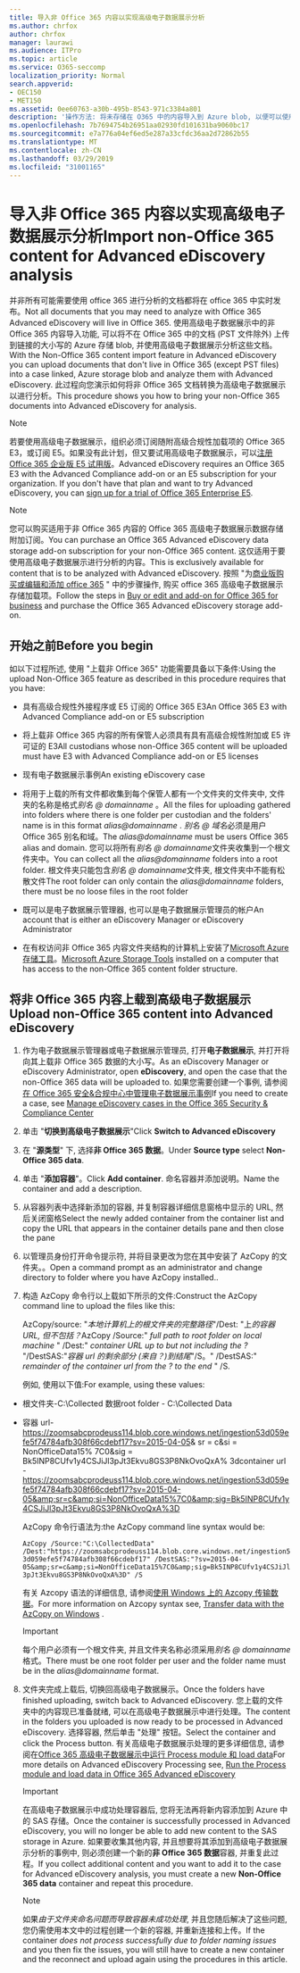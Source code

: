 ```yaml
---
title: 导入非 Office 365 内容以实现高级电子数据展示分析
ms.author: chrfox
author: chrfox
manager: laurawi
ms.audience: ITPro
ms.topic: article
ms.service: O365-seccomp
localization_priority: Normal
search.appverid:
- OEC150
- MET150
ms.assetid: 0ee60763-a30b-495b-8543-971c3384a801
description: '操作方法: 将未存储在 O365 中的内容导入到 Azure blob, 以便可以使用 AeD 对其进行分析'
ms.openlocfilehash: 7b7694754b26951aa02930fd101631ba9060bc17
ms.sourcegitcommit: e7a776a04ef6ed5e287a33cfdc36aa2d72862b55
ms.translationtype: MT
ms.contentlocale: zh-CN
ms.lasthandoff: 03/29/2019
ms.locfileid: "31001165"
---
```

# <a name="import-non-office-365-content-for-advanced-ediscovery-analysis"></a><span data-ttu-id="9f943-103">导入非 Office 365 内容以实现高级电子数据展示分析</span><span class="sxs-lookup"><span data-stu-id="9f943-103">Import non-Office 365 content for Advanced eDiscovery analysis</span></span>

<span data-ttu-id="9f943-104">并非所有可能需要使用 office 365 进行分析的文档都将在 office 365 中实时发布。</span><span class="sxs-lookup"><span data-stu-id="9f943-104">Not all documents that you may need to analyze with Office 365 Advanced eDiscovery will live in Office 365.</span></span> <span data-ttu-id="9f943-105">使用高级电子数据展示中的非 Office 365 内容导入功能, 可以将不在 Office 365 中的文档 (PST 文件除外) 上传到链接的大小写的 Azure 存储 blob, 并使用高级电子数据展示分析这些文档。</span><span class="sxs-lookup"><span data-stu-id="9f943-105">With the Non-Office 365 content import feature in Advanced eDiscovery you can upload documents that don't live in Office 365 (except PST files) into a case linked, Azure storage blob and analyze them with Advanced eDiscovery.</span></span> <span data-ttu-id="9f943-106">此过程向您演示如何将非 Office 365 文档转换为高级电子数据展示以进行分析。</span><span class="sxs-lookup"><span data-stu-id="9f943-106">This procedure shows you how to bring your non-Office 365 documents into Advanced eDiscovery for analysis.</span></span>
  
> [!NOTE]
> <span data-ttu-id="9f943-p102">若要使用高级电子数据展示，组织必须订阅随附高级合规性加载项的 Office 365 E3，或订阅 E5。如果没有此计划，但又要试用高级电子数据展示，可以[注册 Office 365 企业版 E5 试用版](https://go.microsoft.com/fwlink/p/?LinkID=698279)。</span><span class="sxs-lookup"><span data-stu-id="9f943-p102">Advanced eDiscovery requires an Office 365 E3 with the Advanced Compliance add-on or an E5 subscription for your organization. If you don't have that plan and want to try Advanced eDiscovery, you can [sign up for a trial of Office 365 Enterprise E5](https://go.microsoft.com/fwlink/p/?LinkID=698279).</span></span> 
  
> [!NOTE]
> <span data-ttu-id="9f943-109">您可以购买适用于非 Office 365 内容的 Office 365 高级电子数据展示数据存储附加订阅。</span><span class="sxs-lookup"><span data-stu-id="9f943-109">You can purchase an Office 365 Advanced eDiscovery data storage add-on subscription for your non-Office 365 content.</span></span> <span data-ttu-id="9f943-110">这仅适用于要使用高级电子数据展示进行分析的内容。</span><span class="sxs-lookup"><span data-stu-id="9f943-110">This is exclusively available for content that is to be analyzed with Advanced eDiscovery.</span></span> <span data-ttu-id="9f943-111">按照 "为[商业版购买或编辑和添加 office 365](https://support.office.com/article/Buy-or-edit-an-add-on-for-Office-365-for-business-4e7b57d6-b93b-457d-aecd-0ea58bff07a6) " 中的步骤操作, 购买 office 365 高级电子数据展示存储加载项。</span><span class="sxs-lookup"><span data-stu-id="9f943-111">Follow the steps in [Buy or edit and add-on for Office 365 for business](https://support.office.com/article/Buy-or-edit-an-add-on-for-Office-365-for-business-4e7b57d6-b93b-457d-aecd-0ea58bff07a6) and purchase the Office 365 Advanced eDiscovery storage add-on.</span></span> 
  
## <a name="before-you-begin"></a><span data-ttu-id="9f943-112">开始之前</span><span class="sxs-lookup"><span data-stu-id="9f943-112">Before you begin</span></span>

<span data-ttu-id="9f943-113">如以下过程所述, 使用 "上载非 Office 365" 功能需要具备以下条件:</span><span class="sxs-lookup"><span data-stu-id="9f943-113">Using the upload Non-Office 365 feature as described in this procedure requires that you have:</span></span>
  
- <span data-ttu-id="9f943-114">具有高级合规性外接程序或 E5 订阅的 Office 365 E3</span><span class="sxs-lookup"><span data-stu-id="9f943-114">An Office 365 E3 with Advanced Compliance add-on or E5 subscription</span></span>
    
- <span data-ttu-id="9f943-115">将上载非 Office 365 内容的所有保管人必须具有具有高级合规性附加或 E5 许可证的 E3</span><span class="sxs-lookup"><span data-stu-id="9f943-115">All custodians whose non-Office 365 content will be uploaded must have E3 with Advanced Compliance add-on or E5 licenses</span></span>
    
- <span data-ttu-id="9f943-116">现有电子数据展示事例</span><span class="sxs-lookup"><span data-stu-id="9f943-116">An existing eDiscovery case</span></span>
    
- <span data-ttu-id="9f943-117">将用于上载的所有文件都收集到每个保管人都有一个文件夹的文件夹中, 文件夹的名称是格式*别名 @ domainname* 。</span><span class="sxs-lookup"><span data-stu-id="9f943-117">All the files for uploading gathered into folders where there is one folder per custodian and the folders' name is in this format  *alias@domainname*  .</span></span> <span data-ttu-id="9f943-118">*别名 @ 域名*必须是用户 Office 365 别名和域。</span><span class="sxs-lookup"><span data-stu-id="9f943-118">The  *alias@domainname*  must be users Office 365 alias and domain.</span></span> <span data-ttu-id="9f943-119">您可以将所有*别名 @ domainname*文件夹收集到一个根文件夹中。</span><span class="sxs-lookup"><span data-stu-id="9f943-119">You can collect all the  *alias@domainname*  folders into a root folder.</span></span> <span data-ttu-id="9f943-120">根文件夹只能包含*别名 @ domainname*文件夹, 根文件夹中不能有松散文件</span><span class="sxs-lookup"><span data-stu-id="9f943-120">The root folder can only contain the  *alias@domainname*  folders, there must be no loose files in the root folder</span></span> 
    
- <span data-ttu-id="9f943-121">既可以是电子数据展示管理器, 也可以是电子数据展示管理员的帐户</span><span class="sxs-lookup"><span data-stu-id="9f943-121">An account that is either an eDiscovery Manager or eDiscovery Administrator</span></span>
    
- <span data-ttu-id="9f943-122">在有权访问非 Office 365 内容文件夹结构的计算机上安装了[Microsoft Azure 存储工具](https://aka.ms/downloadazcopy)。</span><span class="sxs-lookup"><span data-stu-id="9f943-122">[Microsoft Azure Storage Tools](https://aka.ms/downloadazcopy) installed on a computer that has access to the non-Office 365 content folder structure.</span></span> 
    
## <a name="upload-non-office-365-content-into-advanced-ediscovery"></a><span data-ttu-id="9f943-123">将非 Office 365 内容上载到高级电子数据展示</span><span class="sxs-lookup"><span data-stu-id="9f943-123">Upload non-Office 365 content into Advanced eDiscovery</span></span>

1. <span data-ttu-id="9f943-124">作为电子数据展示管理器或电子数据展示管理员, 打开**电子数据展示**, 并打开将向其上载非 Office 365 数据的大小写。</span><span class="sxs-lookup"><span data-stu-id="9f943-124">As an eDiscovery Manager or eDiscovery Administrator, open **eDiscovery**, and open the case that the non-Office 365 data will be uploaded to.</span></span> <span data-ttu-id="9f943-125">如果您需要创建一个事例, 请参阅[在 Office 365 安全&amp;合规中心中管理电子数据展示事例](manage-ediscovery-cases.md)</span><span class="sxs-lookup"><span data-stu-id="9f943-125">If you need to create a case, see [Manage eDiscovery cases in the Office 365 Security &amp; Compliance Center](manage-ediscovery-cases.md)</span></span>
    
2. <span data-ttu-id="9f943-126">单击 "**切换到高级电子数据展示**"</span><span class="sxs-lookup"><span data-stu-id="9f943-126">Click **Switch to Advanced eDiscovery**</span></span>
    
3. <span data-ttu-id="9f943-127">在 "**源类型**" 下, 选择**非 Office 365 数据**。</span><span class="sxs-lookup"><span data-stu-id="9f943-127">Under **Source type** select **Non-Office 365 data**.</span></span>
    
4. <span data-ttu-id="9f943-128">单击 "**添加容器**"。</span><span class="sxs-lookup"><span data-stu-id="9f943-128">Click **Add container**.</span></span> <span data-ttu-id="9f943-129">命名容器并添加说明。</span><span class="sxs-lookup"><span data-stu-id="9f943-129">Name the container and add a description.</span></span>
    
5. <span data-ttu-id="9f943-130">从容器列表中选择新添加的容器, 并复制容器详细信息窗格中显示的 URL, 然后关闭窗格</span><span class="sxs-lookup"><span data-stu-id="9f943-130">Select the newly added container from the container list and copy the URL that appears in the container details pane and then close the pane</span></span>
    
6. <span data-ttu-id="9f943-131">以管理员身份打开命令提示符, 并将目录更改为您在其中安装了 AzCopy 的文件夹。。</span><span class="sxs-lookup"><span data-stu-id="9f943-131">Open a command prompt as an administrator and change directory to folder where you have AzCopy installed..</span></span>
    
7. <span data-ttu-id="9f943-132">构造 AzCopy 命令行以上载如下所示的文件:</span><span class="sxs-lookup"><span data-stu-id="9f943-132">Construct the AzCopy command line to upload the files like this:</span></span>
    
    <span data-ttu-id="9f943-133">AzCopy/source: "*本地计算机上的根文件夹的完整路径*"/Dest: "上*的容器 URL, 但不包括？*</span><span class="sxs-lookup"><span data-stu-id="9f943-133">AzCopy /Source:" *full path to root folder on local machine*  " /Dest:"  *container URL up to but not including the ?*</span></span>  <span data-ttu-id="9f943-134">"/DestSAS:"*容器 url 的剩余部分 (来自？)到结尾*"/S。</span><span class="sxs-lookup"><span data-stu-id="9f943-134">" /DestSAS:"  *remainder of the container url from the ? to the end*  " /S.</span></span> 
    
    <span data-ttu-id="9f943-135">例如, 使用以下值:</span><span class="sxs-lookup"><span data-stu-id="9f943-135">For example, using these values:</span></span> 
    
  - <span data-ttu-id="9f943-136">根文件夹-C:\Collected 数据</span><span class="sxs-lookup"><span data-stu-id="9f943-136">root folder - C:\Collected Data</span></span> 
    
  - <span data-ttu-id="9f943-137">容器 url- https://zoomsabcprodeuss114.blob.core.windows.net/ingestion53d059efe5f74784afb308f66cdebf17?sv=2015-04-05&amp; sr = c&amp;si = NonOfficeData15% 7C0&amp;sig = Bk5INP8CUfv1y4CSJiJl3pJt3Ekvu8GS3P8NkOvoQxA% 3d</span><span class="sxs-lookup"><span data-stu-id="9f943-137">container url - https://zoomsabcprodeuss114.blob.core.windows.net/ingestion53d059efe5f74784afb308f66cdebf17?sv=2015-04-05&amp;sr=c&amp;si=NonOfficeData15%7C0&amp;sig=Bk5INP8CUfv1y4CSJiJl3pJt3Ekvu8GS3P8NkOvoQxA%3D</span></span>
    
    <span data-ttu-id="9f943-138">AzCopy 命令行语法为:</span><span class="sxs-lookup"><span data-stu-id="9f943-138">the AzCopy command line syntax would be:</span></span>
    
     `AzCopy /Source:"C:\CollectedData" /Dest:"https://zoomsabcprodeuss114.blob.core.windows.net/ingestion53d059efe5f74784afb308f66cdebf17" /DestSAS:"?sv=2015-04-05&amp;sr=c&amp;si=NonOfficeData15%7C0&amp;sig=Bk5INP8CUfv1y4CSJiJl3pJt3Ekvu8GS3P8NkOvoQxA%3D" /S`
    
    <span data-ttu-id="9f943-139">有关 Azcopy 语法的详细信息, 请参阅[使用 Windows 上的 Azcopy 传输数据](https://docs.microsoft.com/azure/storage/common/storage-use-azcopy)。</span><span class="sxs-lookup"><span data-stu-id="9f943-139">For more information on Azcopy syntax see, [Transfer data with the AzCopy on Windows](https://docs.microsoft.com/azure/storage/common/storage-use-azcopy) .</span></span> 
    
    > [!IMPORTANT]
    > <span data-ttu-id="9f943-140">每个用户必须有一个根文件夹, 并且文件夹名称必须采用*别名 @ domainname*格式。</span><span class="sxs-lookup"><span data-stu-id="9f943-140">There must be one root folder per user and the folder name must be in the  *alias@domainname*  format.</span></span> 
  
8. <span data-ttu-id="9f943-141">文件夹完成上载后, 切换回高级电子数据展示。</span><span class="sxs-lookup"><span data-stu-id="9f943-141">Once the folders have finished uploading, switch back to Advanced eDiscovery.</span></span> <span data-ttu-id="9f943-142">您上载的文件夹中的内容现已准备就绪, 可以在高级电子数据展示中进行处理。</span><span class="sxs-lookup"><span data-stu-id="9f943-142">The content in the folders you uploaded is now ready to be processed in Advanced eDiscovery.</span></span> <span data-ttu-id="9f943-143">选择容器, 然后单击 "处理" 按钮。</span><span class="sxs-lookup"><span data-stu-id="9f943-143">Select the container and click the Process button.</span></span> <span data-ttu-id="9f943-144">有关高级电子数据展示处理的更多详细信息, 请参阅在[Office 365 高级电子数据展示中运行 Process module 和 load data](run-the-process-module-and-load-data-in-advanced-ediscovery.md)</span><span class="sxs-lookup"><span data-stu-id="9f943-144">For more details on Advanced eDiscovery Processing see, [Run the Process module and load data in Office 365 Advanced eDiscovery](run-the-process-module-and-load-data-in-advanced-ediscovery.md)</span></span>
    
    > [!IMPORTANT]
    > <span data-ttu-id="9f943-145">在高级电子数据展示中成功处理容器后, 您将无法再将新内容添加到 Azure 中的 SAS 存储。</span><span class="sxs-lookup"><span data-stu-id="9f943-145">Once the container is successfully processed in Advanced eDiscovery, you will no longer be able to add new content to the SAS storage in Azure.</span></span> <span data-ttu-id="9f943-146">如果要收集其他内容, 并且想要将其添加到高级电子数据展示分析的事例中, 则必须创建一个新的**非 Office 365 数据**容器, 并重复此过程。</span><span class="sxs-lookup"><span data-stu-id="9f943-146">If you collect additional content and you want to add it to the case for Advanced eDiscovery analysis, you must create a new **Non-Office 365 data** container and repeat this procedure.</span></span> 
  
    > [!NOTE]
    > <span data-ttu-id="9f943-147">如果*由于文件夹命名问题而导致容器未成功处理*, 并且您随后解决了这些问题, 您仍需使用本文中的过程创建一个新的容器, 并重新连接和上传。</span><span class="sxs-lookup"><span data-stu-id="9f943-147">If the container  *does not process successfully due to folder naming issues*  and you then fix the issues, you will still have to create a new container and the reconnect and upload again using the procedures in this article.</span></span> 
  

